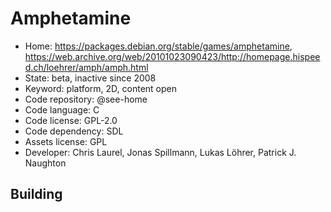 # Amphetamine

- Home: https://packages.debian.org/stable/games/amphetamine, https://web.archive.org/web/20101023090423/http://homepage.hispeed.ch/loehrer/amph/amph.html
- State: beta, inactive since 2008
- Keyword: platform, 2D, content open
- Code repository: @see-home
- Code language: C
- Code license: GPL-2.0
- Code dependency: SDL
- Assets license: GPL
- Developer: Chris Laurel, Jonas Spillmann, Lukas Löhrer, Patrick J. Naughton

## Building
